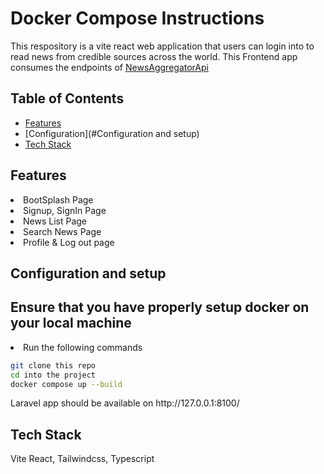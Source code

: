 # Docker Compose Instructions
This respository is a vite react web application that users can login into to read news from credible sources across the world. This Frontend app consumes the endpoints of <a href="https://github.com/gude1/NewsAggergatorApi">NewsAggregatorApi</a>

## Table of Contents
* [Features](#Features)
* [Configuration](#Configuration and setup)
* [Tech Stack](#Tech%Stack)

## Features
<li>BootSplash Page</li>
<li> Signup, SignIn Page</li>
<li>News List Page</li>
<li>Search News Page</li>
<li>Profile & Log out page</li>

## Configuration and setup
<h2>Ensure that you have properly setup docker on your local machine</h2>
<li>Run the following commands</li>

```bash
git clone this repo
cd into the project
docker compose up --build
```
<p>Laravel app should be available on http://127.0.0.1:8100/</p>

## Tech Stack
Vite React, Tailwindcss, Typescript

